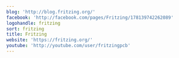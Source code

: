 ```yaml
---
blog: 'http://blog.fritzing.org/'
facebook: 'http://facebook.com/pages/Fritzing/178139742262089'
logohandle: fritzing
sort: fritzing
title: Fritzing
website: 'https://fritzing.org/'
youtube: 'http://youtube.com/user/fritzingpcb'
---
```

